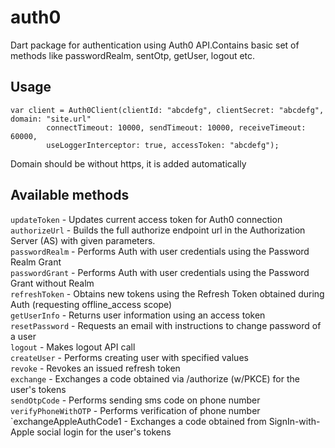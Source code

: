# auth0

Dart package for authentication using Auth0 API.Contains basic set of methods like passwordRealm, sentOtp, getUser, logout etc.

## Usage

```
var client = Auth0Client(clientId: "abcdefg", clientSecret: "abcdefg", domain: "site.url"
        connectTimeout: 10000, sendTimeout: 10000, receiveTimeout: 60000,
        useLoggerInterceptor: true, accessToken: "abcdefg");
```
Domain should be without https, it is added automatically

## Available methods


`updateToken` - Updates current access token for Auth0 connection  
`authorizeUrl` - Builds the full authorize endpoint url in the Authorization Server (AS) with given parameters.  
`passwordRealm` - Performs Auth with user credentials using the Password Realm Grant  
`passwordGrant` - Performs Auth with user credentials using the Password Grant without Realm  
`refreshToken` - Obtains new tokens using the Refresh Token obtained during Auth (requesting offline_access scope)  
`getUserInfo` - Returns user information using an access token  
`resetPassword` - Requests an email with instructions to change password of a user  
`logout` - Makes logout API call  
`createUser` - Performs creating user with specified values  
`revoke` - Revokes an issued refresh token  
`exchange` - Exchanges a code obtained via /authorize (w/PKCE) for the user's tokens  
`sendOtpCode` - Performs sending sms code on phone number  
`verifyPhoneWithOTP` - Performs verification of phone number  
`exchangeAppleAuthCode1 - Exchanges a code obtained from SignIn-with-Apple social login for the user's tokens
